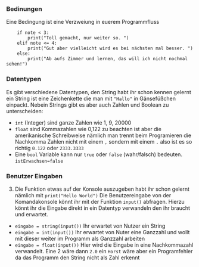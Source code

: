 ### Bedinungen 
Eine Bedingung ist eine Verzweiung in euerem Programmfluss
```
    if note < 3:
        print("Toll gemacht, nur weiter so. ")
    elif note <= 4:
        print("Gut aber vielleicht wird es bei nächsten mal besser. ")
    else:
        print("Ab aufs Zimmer und lernen, das will ich nicht nochmal sehen!")
```
### Datentypen
Es gibt verschiedene Datentypen, den String habt ihr schon kennen gelernt ein String ist eine Zeichenkette die man mit `"Hallo"` in Gänsefüßchen einpackt. Nebein Strings gibt es aber auch Zahlen und Boolean zu unterscheiden:
* `int` (Integer) sind ganze Zahlen wie 1, 9, 20000
* `float` sind Kommazahlen wie 0,122 zu beachten ist aber die amerikanische Schreibweise nämlich man trennt beim Programieren die Nachkomma Zahlen nicht mit einem `,` sondern  mit einem `.` also ist es so richtig `0.122` oder `2333.3333`
* Eine `bool` Variable kann nur `true` oder `false` (wahr/falsch) bedeuten. `istErwachsen=false`

### Benutzer Eingaben
3. Die Funktion etwas auf der Konsole auszugeben habt ihr schon gelernt nämlich mit `print("Hello World")` Die Benutzereingabe von der Komandakonsole könnt ihr mit der Funktion `input()` abfragen. Hierzu könnt ihr die Eingabe direkt in ein Datentyp verwandeln den ihr braucht und erwartet.
* `eingabe = string(input())` Ihr erwartet von Nutzer ein String
* `eingabe = int(input())` Ihr erwartet von Nuter eine Ganzzahl und wollt mit dieser weiter im Programm als Ganzzahl arbeiten
* `eingabe = float(input())` Hier wird die Eingabe in eine Nachkommazahl verwandelt. Eine 2 wäre dann `2.0` ein `Horst` wäre aber ein Programfehler da das Programm den String nicht als Zahl erkennt


